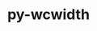 ---
title: "py-wcwidth"
layout: cache
categories: [package, v0.19]
meta: {"versions": ["0.2.5"], "compilers": ["gcc@=11.1.0", "gcc@=7.5.0", "oneapi@=2022.1.0"], "oss": ["ubuntu18.04", "ubuntu20.04"], "platforms": ["linux"], "targets": ["x86_64"], "stacks": ["data-vis-sdk", "e4s", "e4s-oneapi", "radiuss"], "num_specs": 6, "num_specs_by_stack": {"data-vis-sdk": 1, "radiuss": 1, "e4s": 3, "e4s-oneapi": 1}}
spec_details: [{"hash": "2mbely7jnqkuzjjxwvqi4ykmzw6tp3q4", "compiler": "gcc@=7.5.0", "versions": ["0.2.5"], "os": "ubuntu18.04", "platform": "linux", "target": "x86_64", "variants": ["build_system=python_pip"], "stacks": ["data-vis-sdk"], "size": "-", "tarball": "https://binaries.spack.io/releases/v0.19/build_cache/linux-ubuntu18.04-x86_64/gcc-7.5.0/py-wcwidth-0.2.5/linux-ubuntu18.04-x86_64-gcc-7.5.0-py-wcwidth-0.2.5-2mbely7jnqkuzjjxwvqi4ykmzw6tp3q4.spack"}, {"hash": "yyagx6cpferrxu3xahry2j7rymyjfoez", "compiler": "gcc@=7.5.0", "versions": ["0.2.5"], "os": "ubuntu18.04", "platform": "linux", "target": "x86_64", "variants": ["build_system=python_pip"], "stacks": ["radiuss"], "size": "-", "tarball": "https://binaries.spack.io/releases/v0.19/build_cache/linux-ubuntu18.04-x86_64/gcc-7.5.0/py-wcwidth-0.2.5/linux-ubuntu18.04-x86_64-gcc-7.5.0-py-wcwidth-0.2.5-yyagx6cpferrxu3xahry2j7rymyjfoez.spack"}, {"hash": "xnlwz4te4g2rmkz7yj32aexe6umhtr6b", "compiler": "gcc@=11.1.0", "versions": ["0.2.5"], "os": "ubuntu20.04", "platform": "linux", "target": "x86_64", "variants": ["build_system=python_pip"], "stacks": ["e4s"], "size": "-", "tarball": "https://binaries.spack.io/releases/v0.19/build_cache/linux-ubuntu20.04-x86_64/gcc-11.1.0/py-wcwidth-0.2.5/linux-ubuntu20.04-x86_64-gcc-11.1.0-py-wcwidth-0.2.5-xnlwz4te4g2rmkz7yj32aexe6umhtr6b.spack"}, {"hash": "ymrak5scksdmk334he2k4khx2pywnf5u", "compiler": "gcc@=11.1.0", "versions": ["0.2.5"], "os": "ubuntu20.04", "platform": "linux", "target": "x86_64", "variants": ["build_system=python_pip"], "stacks": ["e4s"], "size": "-", "tarball": "https://binaries.spack.io/releases/v0.19/build_cache/linux-ubuntu20.04-x86_64/gcc-11.1.0/py-wcwidth-0.2.5/linux-ubuntu20.04-x86_64-gcc-11.1.0-py-wcwidth-0.2.5-ymrak5scksdmk334he2k4khx2pywnf5u.spack"}, {"hash": "w4xfjzeh2wnynuwwkwem44knvvadoowb", "compiler": "gcc@=11.1.0", "versions": ["0.2.5"], "os": "ubuntu20.04", "platform": "linux", "target": "x86_64", "variants": ["build_system=python_pip"], "stacks": ["e4s"], "size": "-", "tarball": "https://binaries.spack.io/releases/v0.19/build_cache/linux-ubuntu20.04-x86_64/gcc-11.1.0/py-wcwidth-0.2.5/linux-ubuntu20.04-x86_64-gcc-11.1.0-py-wcwidth-0.2.5-w4xfjzeh2wnynuwwkwem44knvvadoowb.spack"}, {"hash": "hitwpx2sj3i2lqsbj76b5v2abyc7thdn", "compiler": "oneapi@=2022.1.0", "versions": ["0.2.5"], "os": "ubuntu20.04", "platform": "linux", "target": "x86_64", "variants": ["build_system=python_pip"], "stacks": ["e4s-oneapi"], "size": "-", "tarball": "https://binaries.spack.io/releases/v0.19/build_cache/linux-ubuntu20.04-x86_64/oneapi-2022.1.0/py-wcwidth-0.2.5/linux-ubuntu20.04-x86_64-oneapi-2022.1.0-py-wcwidth-0.2.5-hitwpx2sj3i2lqsbj76b5v2abyc7thdn.spack"}]
---